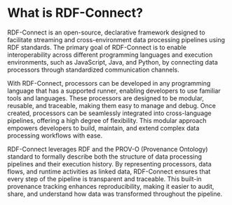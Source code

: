 # What is RDF-Connect?

RDF-Connect is an open-source, declarative framework designed to facilitate streaming and cross-environment data
processing pipelines using RDF standards.
The primary goal of RDF-Connect is to enable interoperability across different programming languages and execution
environments, such as JavaScript, Java, and Python, by connecting data processors through standardized communication
channels.

With RDF-Connect, processors can be developed in any programming language that has a supported runner, enabling
developers to use familiar tools and languages.
These processors are designed to be modular, reusable, and traceable, making them easy to manage and debug.
Once created, processors can be seamlessly integrated into cross-language pipelines, offering a high degree of
flexibility.
This modular approach empowers developers to build, maintain, and extend complex data processing workflows with ease.

RDF-Connect leverages RDF and the PROV-O (Provenance Ontology) standard to formally describe both the structure of data
processing pipelines and their execution history.
By representing processors, data flows, and runtime activities as linked data, RDF-Connect ensures that every step of
the pipeline is transparent and traceable.
This built-in provenance tracking enhances reproducibility, making it easier to audit, share, and understand how data
was transformed throughout the pipeline.

